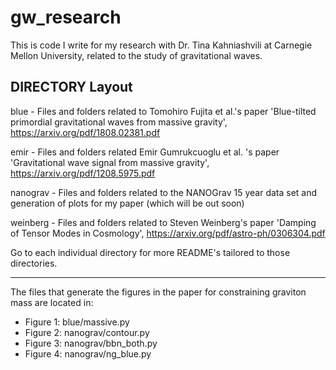 # gw_research
This is code I write for my research with Dr. Tina Kahniashvili at Carnegie Mellon University, related to the study of gravitational waves.

DIRECTORY Layout
----------------------------
blue - Files and folders related to Tomohiro Fujita et al.'s paper 'Blue-tilted primordial gravitational waves from massive gravity', https://arxiv.org/pdf/1808.02381.pdf 

emir - Files and folders related Emir Gumrukcuoglu et al. 's paper 'Gravitational wave signal from massive gravity', https://arxiv.org/pdf/1208.5975.pdf  

nanograv - Files and folders related to the NANOGrav 15 year data set and generation of plots for my paper (which will be out soon)

weinberg - Files and folders related to Steven Weinberg's paper 'Damping of Tensor Modes in Cosmology', https://arxiv.org/pdf/astro-ph/0306304.pdf 

Go to each individual directory for more README's tailored to those directories. 

----------------------------
The files that generate the figures in the paper for constraining graviton mass are located in:
  - Figure 1: blue/massive.py
  - Figure 2: nanograv/contour.py
  - Figure 3: nanograv/bbn_both.py
  - Figure 4: nanograv/ng_blue.py

